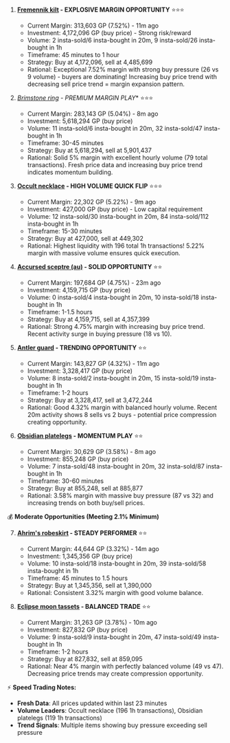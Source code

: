 1. **[Fremennik kilt](prices.runescape.wiki/osrs/item/23246) - EXPLOSIVE MARGIN OPPORTUNITY** ⭐⭐⭐
   - Current Margin: 313,603 GP (7.52%) - 11m ago
   - Investment: 4,172,096 GP (buy price) - Strong risk/reward
   - Volume: 2 insta-sold/6 insta-bought in 20m, 9 insta-sold/26 insta-bought in 1h
   - Timeframe: 45 minutes to 1 hour
   - Strategy: Buy at 4,172,096, sell at 4,485,699
   - Rational: Exceptional 7.52% margin with strong buy pressure (26 vs 9 volume) - buyers are dominating! Increasing buy price trend with decreasing sell price trend = margin expansion pattern.

2. *[Brimstone ring](https://prices.runescape.wiki/osrs/item/22975) - PREMIUM MARGIN PLAY** ⭐⭐⭐
   - Current Margin: 283,143 GP (5.04%) - 8m ago
   - Investment: 5,618,294 GP (buy price)
   - Volume: 11 insta-sold/6 insta-bought in 20m, 32 insta-sold/47 insta-bought in 1h
   - Timeframe: 30-45 minutes
   - Strategy: Buy at 5,618,294, sell at 5,901,437
   - Rational: Solid 5% margin with excellent hourly volume (79 total transactions). Fresh price data and increasing buy price trend indicates momentum building.

3. **[Occult necklace](https://prices.runescape.wiki/osrs/item/12002) - HIGH VOLUME QUICK FLIP** ⭐⭐⭐
   - Current Margin: 22,302 GP (5.22%) - 9m ago
   - Investment: 427,000 GP (buy price) - Low capital requirement
   - Volume: 12 insta-sold/30 insta-bought in 20m, 84 insta-sold/112 insta-bought in 1h
   - Timeframe: 15-30 minutes
   - Strategy: Buy at 427,000, sell at 449,302
   - Rational: Highest liquidity with 196 total 1h transactions! 5.22% margin with massive volume ensures quick execution.

4. **[Accursed sceptre (au)](https://prices.runescape.wiki/osrs/item/27676) - SOLID OPPORTUNITY** ⭐⭐
   - Current Margin: 197,684 GP (4.75%) - 23m ago
   - Investment: 4,159,715 GP (buy price)
   - Volume: 0 insta-sold/4 insta-bought in 20m, 10 insta-sold/18 insta-bought in 1h
   - Timeframe: 1-1.5 hours
   - Strategy: Buy at 4,159,715, sell at 4,357,399
   - Rational: Strong 4.75% margin with increasing buy price trend. Recent activity surge in buying pressure (18 vs 10).

5. **[Antler guard](https://prices.runescape.wiki/osrs/item/31081) - TRENDING OPPORTUNITY** ⭐⭐
   - Current Margin: 143,827 GP (4.32%) - 11m ago
   - Investment: 3,328,417 GP (buy price)
   - Volume: 8 insta-sold/2 insta-bought in 20m, 15 insta-sold/19 insta-bought in 1h
   - Timeframe: 1-2 hours
   - Strategy: Buy at 3,328,417, sell at 3,472,244
   - Rational: Good 4.32% margin with balanced hourly volume. Recent 20m activity shows 8 sells vs 2 buys - potential price compression creating opportunity.

6. **[Obsidian platelegs](https://prices.runescape.wiki/osrs/item/21304) - MOMENTUM PLAY** ⭐⭐
   - Current Margin: 30,629 GP (3.58%) - 8m ago
   - Investment: 855,248 GP (buy price)
   - Volume: 7 insta-sold/48 insta-bought in 20m, 32 insta-sold/87 insta-bought in 1h
   - Timeframe: 30-60 minutes
   - Strategy: Buy at 855,248, sell at 885,877
   - Rational: 3.58% margin with massive buy pressure (87 vs 32) and increasing trends on both buy/sell prices.

💰 **Moderate Opportunities (Meeting 2.1% Minimum)**

7. **[Ahrim's robeskirt](https://prices.runescape.wiki/osrs/item/4714) - STEADY PERFORMER** ⭐⭐
   - Current Margin: 44,644 GP (3.32%) - 14m ago
   - Investment: 1,345,356 GP (buy price)
   - Volume: 10 insta-sold/18 insta-bought in 20m, 39 insta-sold/58 insta-bought in 1h
   - Timeframe: 45 minutes to 1.5 hours
   - Strategy: Buy at 1,345,356, sell at 1,390,000
   - Rational: Consistent 3.32% margin with good volume balance.

8. **[Eclipse moon tassets](https://prices.runescape.wiki/osrs/item/29007) - BALANCED TRADE** ⭐⭐
   - Current Margin: 31,263 GP (3.78%) - 10m ago
   - Investment: 827,832 GP (buy price)
   - Volume: 9 insta-sold/9 insta-bought in 20m, 47 insta-sold/49 insta-bought in 1h
   - Timeframe: 1-2 hours
   - Strategy: Buy at 827,832, sell at 859,095
   - Rational: Near 4% margin with perfectly balanced volume (49 vs 47). Decreasing price trends may create compression opportunity.

⚡ **Speed Trading Notes:**
- **Fresh Data**: All prices updated within last 23 minutes
- **Volume Leaders**: Occult necklace (196 1h transactions), Obsidian platelegs (119 1h transactions)
- **Trend Signals**: Multiple items showing buy pressure exceeding sell pressure


